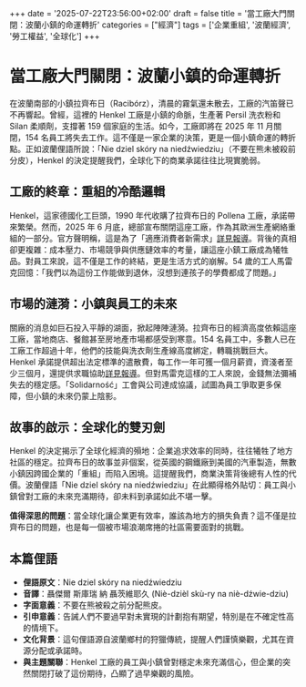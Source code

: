 +++
date = '2025-07-22T23:56:00+02:00'
draft = false
title = '當工廠大門關閉：波蘭小鎮的命運轉折'
categories = ["經濟"]
tags = ['企業重組', '波蘭經濟', '勞工權益', '全球化']
+++

# 當工廠大門關閉：波蘭小鎮的命運轉折

在波蘭南部的小鎮拉齊布日（Racibórz），清晨的霧氣還未散去，工廠的汽笛聲已不再響起。曾經，這裡的 Henkel 工廠是小鎮的命脈，生產著 Persil 洗衣粉和 Silan 柔順劑，支撐著 159 個家庭的生活。如今，工廠即將在 2025 年 11 月關閉，154 名員工將失去工作。這不僅是一家企業的決策，更是一個小鎮命運的轉折點。正如波蘭俚語所說：「Nie dziel skóry na niedźwiedziu」（不要在熊未被殺前分皮），Henkel 的決定提醒我們，全球化下的商業承諾往往比現實脆弱。

## 工廠的終章：重組的冷酷邏輯

Henkel，這家德國化工巨頭，1990 年代收購了拉齊布日的 Pollena 工廠，承諾帶來繁榮。然而，2025 年 6 月底，總部宣布關閉這座工廠，作為其歐洲生產網絡重組的一部分。官方聲明稱，這是為了「適應消費者新需求」[詳見報導](https://next.gazeta.pl/next/7,151003,32116562,niemiecki-gigant-likwiduje-zaklad-w-polsce-sowite-odprawy.html)。背後的真相卻更複雜：成本壓力、市場競爭與供應鏈效率的考量，讓這座小鎮工廠成為犧牲品。對員工來說，這不僅是工作的終結，更是生活方式的崩解。54 歲的工人馬雷克回憶：「我們以為這份工作能做到退休，沒想到連孩子的學費都成了問題。」

## 市場的漣漪：小鎮與員工的未來

關廠的消息如巨石投入平靜的湖面，掀起陣陣漣漪。拉齊布日的經濟高度依賴這座工廠，當地商店、餐館甚至房地產市場都感受到寒意。154 名員工中，多數人已在工廠工作超過十年，他們的技能與洗衣劑生產線高度綁定，轉職挑戰巨大。Henkel 承諾提供超出法定標準的遣散費，每工作一年可獲一個月薪資，資淺者至少三個月，還提供求職協助[詳見報導](https://www.dlahandlu.pl/detal-hurt/to-juz-przesadzone-duza-firma-konczy-dzialalnosc-wiadomo-ile-osob-straci-prace,159002.html)。但對馬雷克這樣的工人來說，金錢無法彌補失去的穩定感。「Solidarność」工會與公司達成協議，試圖為員工爭取更多保障，但小鎮的未來仍蒙上陰影。

## 故事的啟示：全球化的雙刃劍

Henkel 的決定揭示了全球化經濟的殞地：企業追求效率的同時，往往犧牲了地方社區的穩定。拉齊布日的故事並非個案，從英國的鋼鐵廠到美國的汽車製造，無數小鎮因跨國企業的「重組」而陷入困境。這提醒我們，商業決策背後總有人性的代價。波蘭俚語「Nie dziel skóry na niedźwiedziu」在此顯得格外貼切：員工與小鎮曾對工廠的未來充滿期待，卻未料到承諾如此不堪一擊。

**值得深思的問題**：當全球化讓企業更有效率，誰該為地方的損失負責？這不僅是拉齊布日的問題，也是每一個被市場浪潮席捲的社區需要面對的挑戰。

## 本篇俚語

- **俚語原文**：Nie dziel skóry na niedźwiedziu  
- **音譯**：聶傑爾 斯庫瑞 納 聶茨維耶久 (Niè-dzièl skù-ry na niè-dźwie-dziu)  
- **字面意義**：不要在熊被殺之前分配熊皮。  
- **引申意義**：告誡人們不要過早對未實現的計劃抱有期望，特別是在不確定性高的情境下。  
- **文化背景**：這句俚語源自波蘭鄉村的狩獵傳統，提醒人們謹慎樂觀，尤其在資源分配或承諾時。  
- **與主題關聯**：Henkel 工廠的員工與小鎮曾對穩定未來充滿信心，但企業的突然關閉打破了這份期待，凸顯了過早樂觀的風險。